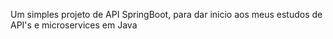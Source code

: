 Um simples projeto de API SpringBoot, para dar inicio aos meus estudos de API's e microservices em Java
